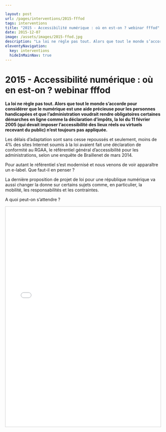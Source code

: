 ```yaml
---

layout: post
url: /pages/interventions/2015-fffod
tags: interventions
title: "2015 - Accessibilité numérique : où en est-on ? webinar fffod"
date: 2015-12-07
image: /assets/images/2015-ffod.jpg
description: "La loi ne règle pas tout. Alors que tout le monde s’accorde pour considérer que le numérique est une aide précieuse pour les personnes handicapées, la loi du 11 février 2005 n’est toujours pas appliquée. "
eleventyNavigation:
  key: interventions
  hideInMainNav: true
---
```


# 2015 - Accessibilité numérique : où en est-on ? webinar fffod

**La loi ne règle pas tout. Alors que tout le monde s’accorde pour considérer que le numérique est une aide précieuse pour les personnes handicapées et que l’administration voudrait rendre obligatoires certaines démarches en ligne comme la déclaration d’impôts, la loi du 11 février 2005 (qui devait imposer l’accessibilité des lieux réels ou virtuels recevant du public) n’est toujours pas appliquée.** 

Les délais d’adaptation sont sans cesse repoussés et seulement, moins de 4% des sites Internet soumis à la loi avaient fait une déclaration de conformité au RGAA, le référentiel général d’accessibilité pour les administrations, selon une enquête de Braillenet de mars 2014.

Pour autant le référentiel s’est modernisé et nous venons de voir apparaître un e-label.
Que faut-il en penser ?

La dernière proposition de projet de loi pour une république numérique va aussi changer la donne sur certains sujets comme, en particulier, la mobilité, les responsabilités et les contraintes.

A quoi peut-on s’attendre ?


<iframe src="//fr.slideshare.net/slideshow/embed_code/key/G7zYj7VfEEVZgY" width="668" height="714" frameborder="0" marginwidth="0" marginheight="0" scrolling="no" style="border:1px solid #CCC; border-width:1px; margin-bottom:5px; max-width: 100%;" allowfullscreen=""> </iframe>


